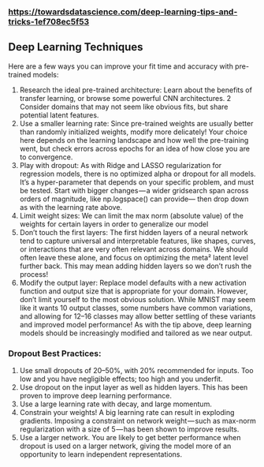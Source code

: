 ### https://towardsdatascience.com/deep-learning-tips-and-tricks-1ef708ec5f53

## Deep Learning Techniques  
Here are a few ways you can improve your fit time and accuracy with pre-trained models:

1. Research the ideal pre-trained architecture: Learn about the benefits of transfer learning, or browse some powerful CNN architectures. 2 Consider domains that may not seem like obvious fits, but share potential latent features.
2. Use a smaller learning rate: Since pre-trained weights are usually better than randomly initialized weights, modify more delicately! Your choice here depends on the learning landscape and how well the pre-training went, but check errors across epochs for an idea of how close you are to convergence.
3. Play with dropout: As with Ridge and LASSO regularization for regression models, there is no optimized alpha or dropout for all models. It’s a hyper-parameter that depends on your specific problem, and must be tested. Start with bigger changes — a wider gridsearch span across orders of magnitude, like np.logspace() can provide— then drop down as with the learning rate above.
4. Limit weight sizes: We can limit the max norm (absolute value) of the weights for certain layers in order to generalize our model
5. Don’t touch the first layers: The first hidden layers of a neural network tend to capture universal and interpretable features, like shapes, curves, or interactions that are very often relevant across domains. We should often leave these alone, and focus on optimizing the meta² latent level further back. This may mean adding hidden layers so we don’t rush the process!
6. Modify the output layer: Replace model defaults with a new activation function and output size that is appropriate for your domain. However, don’t limit yourself to the most obvious solution. While MNIST may seem like it wants 10 output classes, some numbers have common variations, and allowing for 12–16 classes may allow better settling of these variants and improved model performance! As with the tip above, deep learning models should be increasingly modified and tailored as we near output.  

### Dropout Best Practices:
1. Use small dropouts of 20–50%, with 20% recommended for inputs. Too low and you have negligible effects; too high and you underfit.
2. Use dropout on the input layer as well as hidden layers. This has been proven to improve deep learning performance.
3. Use a large learning rate with decay, and large momentum.
4. Constrain your weights! A big learning rate can result in exploding gradients. Imposing a constraint on network weight — such as max-norm regularization with a size of 5 — has been shown to improve results.
5. Use a larger network. You are likely to get better performance when dropout is used on a larger network, giving the model more of an opportunity to learn independent representations.
